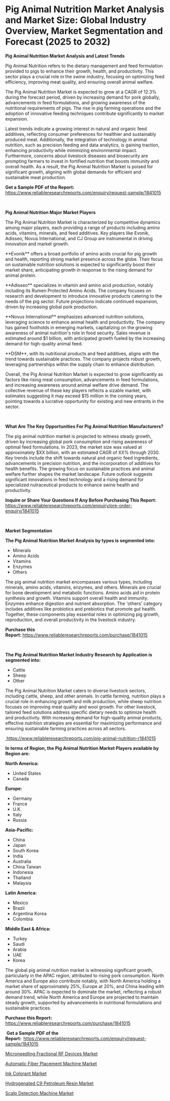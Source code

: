 <p><h1>Pig Animal Nutrition Market Analysis and Market Size: Global Industry Overview, Market Segmentation and Forecast (2025 to 2032)</h1></p><p><strong>Pig Animal Nutrition Market Analysis and Latest Trends</strong></p>
<p><p>Pig Animal Nutrition refers to the dietary management and feed formulation provided to pigs to enhance their growth, health, and productivity. This sector plays a crucial role in the swine industry, focusing on optimizing feed efficiency, improving meat quality, and ensuring overall animal welfare. </p><p>The Pig Animal Nutrition Market is expected to grow at a CAGR of 12.3% during the forecast period, driven by increasing demand for pork globally, advancements in feed formulations, and growing awareness of the nutritional requirements of pigs. The rise in pig farming operations and the adoption of innovative feeding techniques contribute significantly to market expansion. </p><p>Latest trends indicate a growing interest in natural and organic feed additives, reflecting consumer preferences for healthier and sustainably produced meat. Additionally, the integration of technology in animal nutrition, such as precision feeding and data analytics, is gaining traction, enhancing productivity while minimizing environmental impact. Furthermore, concerns about livestock diseases and biosecurity are prompting farmers to invest in fortified nutrition that boosts immunity and overall health. As a result, the Pig Animal Nutrition Market is poised for significant growth, aligning with global demands for efficient and sustainable meat production.</p></p>
<p><strong>Get a Sample PDF of the Report:&nbsp;</strong> <a href="https://www.reliableresearchreports.com/enquiry/request-sample/1841015?utm_campaign=12&utm_medium=2&utm_source=Github&utm_content=ia&utm_term=03042025&utm_id=pig-animal-nutrition">https://www.reliableresearchreports.com/enquiry/request-sample/1841015</a></p>
<p>&nbsp;</p>
<p><strong>Pig Animal Nutrition Major Market Players</strong></p>
<p><p>The Pig Animal Nutrition Market is characterized by competitive dynamics among major players, each providing a range of products including amino acids, vitamins, minerals, and feed additives. Key players like Evonik, Adisseo, Novus International, and CJ Group are instrumental in driving innovation and market growth.</p><p>**Evonik** offers a broad portfolio of amino acids crucial for pig growth and health, reporting strong market presence across the globe. Their focus on sustainable nutrition solutions is expected to significantly boost their market share, anticipating growth in response to the rising demand for animal protein.</p><p>**Adisseo** specializes in vitamin and amino acid production, notably including its Rumen Protected Amino Acids. The company focuses on research and development to introduce innovative products catering to the needs of the pig sector. Future projections indicate continued expansion, driven by increasing global pork production.</p><p>**Novus International** emphasizes advanced nutrition solutions, leveraging science to enhance animal health and productivity. The company has gained footholds in emerging markets, capitalizing on the growing awareness of animal nutrition's role in food security. Sales revenue is estimated around $1 billion, with anticipated growth fueled by the increasing demand for high-quality animal feed.</p><p>**DSM**, with its nutritional products and feed additives, aligns with the trend towards sustainable practices. The company projects robust growth, leveraging partnerships within the supply chain to enhance distribution.</p><p>Overall, the Pig Animal Nutrition Market is expected to grow significantly as factors like rising meat consumption, advancements in feed formulations, and increasing awareness around animal welfare drive demand. The collective revenue of these key players reflects a sizable market, with estimates suggesting it may exceed $15 million in the coming years, pointing towards a lucrative opportunity for existing and new entrants in the sector.</p></p>
<p>&nbsp;</p>
<p><strong>What Are The Key Opportunities For Pig Animal Nutrition Manufacturers?</strong></p>
<p><p>The pig animal nutrition market is projected to witness steady growth, driven by increasing global pork consumption and rising awareness of optimal feed formulations. In 2023, the market size was valued at approximately $XX billion, with an estimated CAGR of XX% through 2030. Key trends include the shift towards natural and organic feed ingredients, advancements in precision nutrition, and the incorporation of additives for health benefits. The growing focus on sustainable practices and animal welfare further shapes the market landscape. Future outlook suggests significant innovations in feed technology and a rising demand for specialized nutraceutical products to enhance swine health and productivity.</p></p>
<p><strong>Inquire or Share Your Questions If Any Before Purchasing This Report:</strong> <a href="https://www.reliableresearchreports.com/enquiry/pre-order-enquiry/1841015?utm_campaign=12&utm_medium=2&utm_source=Github&utm_content=ia&utm_term=03042025&utm_id=pig-animal-nutrition">https://www.reliableresearchreports.com/enquiry/pre-order-enquiry/1841015</a></p>
<p>&nbsp;</p>
<p><strong>Market Segmentation</strong></p>
<p><strong>The Pig Animal Nutrition Market Analysis by types is segmented into:</strong></p>
<p><ul><li>Minerals</li><li>Amino Acids</li><li>Vitamins</li><li>Enzymes</li><li>Others</li></ul></p>
<p><p>The pig animal nutrition market encompasses various types, including minerals, amino acids, vitamins, enzymes, and others. Minerals are crucial for bone development and metabolic functions. Amino acids aid in protein synthesis and growth. Vitamins support overall health and immunity. Enzymes enhance digestion and nutrient absorption. The 'others' category includes additives like probiotics and prebiotics that promote gut health. Together, these components play essential roles in optimizing pig growth, reproduction, and overall productivity in the livestock industry.</p></p>
<p><strong>Purchase this Report:&nbsp;</strong><a href="https://www.reliableresearchreports.com/purchase/1841015?utm_campaign=12&utm_medium=2&utm_source=Github&utm_content=ia&utm_term=03042025&utm_id=pig-animal-nutrition">https://www.reliableresearchreports.com/purchase/1841015</a></p>
<p>&nbsp;</p>
<p><strong>The Pig Animal Nutrition Market Industry Research by Application is segmented into:</strong></p>
<p><ul><li>Cattle</li><li>Sheep</li><li>Other</li></ul></p>
<p><p>The Pig Animal Nutrition Market caters to diverse livestock sectors, including cattle, sheep, and other animals. In cattle farming, nutrition plays a crucial role in enhancing growth and milk production, while sheep nutrition focuses on improving meat quality and wool growth. For other livestock, tailored feed solutions address specific dietary needs to optimize health and productivity. With increasing demand for high-quality animal products, effective nutrition strategies are essential for maximizing performance and ensuring sustainable farming practices across all sectors.</p></p>
<p><a href="https://www.reliableresearchreports.com/pig-animal-nutrition-r1841015?utm_campaign=12&utm_medium=2&utm_source=Github&utm_content=ia&utm_term=03042025&utm_id=pig-animal-nutrition">&nbsp;https://www.reliableresearchreports.com/pig-animal-nutrition-r1841015</a></p>
<p><strong>In terms of Region, the Pig Animal Nutrition Market Players available by Region are:</strong></p>
<p>
    <p> <strong> North America: </strong>
        <ul>
            <li>United States</li>
            <li>Canada</li>
        </ul>
        </p> 
    <p> <strong> Europe: </strong>
        <ul>
            <li>Germany</li>
            <li>France</li>
            <li>U.K.</li>
            <li>Italy</li>
            <li>Russia</li>
        </ul>
        </p> 
    <p> <strong> Asia-Pacific: </strong>
        <ul>
            <li>China</li>
            <li>Japan</li>
            <li>South Korea</li>
            <li>India</li>
            <li>Australia</li>
            <li>China Taiwan</li>
            <li>Indonesia</li>
            <li>Thailand</li>
            <li>Malaysia</li>
        </ul>
        </p> 
    <p> <strong> Latin America: </strong>
        <ul>
            <li>Mexico</li>
            <li>Brazil</li>
            <li>Argentina Korea</li>
            <li>Colombia</li>
        </ul>
        </p> 
    <p> <strong> Middle East & Africa: </strong>
        <ul>
            <li>Turkey</li>
            <li>Saudi</li>
            <li>Arabia</li>
            <li>UAE</li>
            <li>Korea</li>
        </ul>
    </p>
    </p>
<p><p>The global pig animal nutrition market is witnessing significant growth, particularly in the APAC region, attributed to rising pork consumption. North America and Europe also contribute notably, with North America holding a market share of approximately 25%, Europe at 20%, and China leading with around 30%. APAC is expected to dominate the market, reflecting a robust demand trend, while North America and Europe are projected to maintain steady growth, supported by advancements in nutritional formulations and sustainable practices.</p></p>
<p><strong>Purchase this Report: </strong><a href="https://www.reliableresearchreports.com/purchase/1841015?utm_campaign=12&utm_medium=2&utm_source=Github&utm_content=ia&utm_term=03042025&utm_id=pig-animal-nutrition">https://www.reliableresearchreports.com/purchase/1841015</a></p>
<p>&nbsp;<strong>Get a Sample PDF of the Report:&nbsp;&nbsp;</strong><a href="https://www.reliableresearchreports.com/enquiry/request-sample/1841015?utm_campaign=12&utm_medium=2&utm_source=Github&utm_content=ia&utm_term=03042025&utm_id=pig-animal-nutrition">https://www.reliableresearchreports.com/enquiry/request-sample/1841015</a></p>
<p><strong></strong></p>
<p><p><a href="https://www.linkedin.com/pulse/detailed-analysis-microneedling-fractional-rf-devices-market-xtgcc?utm_campaign=12&utm_medium=2&utm_source=Github&utm_content=ia&utm_term=03042025&utm_id=pig-animal-nutrition">Microneedling Fractional RF Devices Market</a></p><p><a href="https://www.linkedin.com/pulse/analysis-global-automatic-fiber-placement-machine-market-present-oodle?utm_campaign=12&utm_medium=2&utm_source=Github&utm_content=ia&utm_term=03042025&utm_id=pig-animal-nutrition">Automatic Fiber Placement Machine Market</a></p><p><a href="https://github.com/karydacamu/Market-Research-Report-List-1/blob/main/ink-colorant-market.md?utm_campaign=12&utm_medium=2&utm_source=Github&utm_content=ia&utm_term=03042025&utm_id=pig-animal-nutrition">Ink Colorant Market</a></p><p><a href="https://github.com/iyachikareva/Market-Research-Report-List-1/blob/main/hydrogenated-c9-petroleum-resin-market.md?utm_campaign=12&utm_medium=2&utm_source=Github&utm_content=ia&utm_term=03042025&utm_id=pig-animal-nutrition">Hydrogenated C9 Petroleum Resin Market</a></p><p><a href="https://www.linkedin.com/pulse/scalp-detection-machine-market-update-growth-goals-size-qgotc?utm_campaign=12&utm_medium=2&utm_source=Github&utm_content=ia&utm_term=03042025&utm_id=pig-animal-nutrition">Scalp Detection Machine Market</a></p></p>